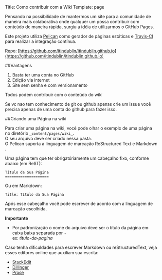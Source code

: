 Title: Como contribuir com a Wiki
Template: page

Pensando na possibilidade de mantermos um site para a comunidade de maneira mais colaborativa onde qualquer um possa contribuir com conteúdo de maneira rápida, surgiu a idéia de utilizarmos o GitHub Pages.

Este projeto utiliza [Pelican](http://blog.getpelican.com/) como gerador de páginas estáticas e [Travis-CI](https://travis-ci.org/) para realizar a integração contínua.


Repo: [https://github.com/itindublin/itindublin.github.io](https://github.com/itindublin/itindublin.github.io)


##Vantagens

1. Basta ter uma conta no GitHub
2. Edição via internet
3. Site sem senha e com versionamento

Todos podem contribuir com o conteúdo do wiki

Se vc nao tem conhecimento de git ou github apenas crie um issue você precisa apenas de uma conta do github para fazer isso.

##Criando uma Página na wiki

Para criar uma página na wiki, você pode olhar o exemplo de uma página no diretório `_content/pages/wiki_`.  
O seu arquivo deve ser criado nessa pasta.  
O Pelican suporta a linguagem de marcação ReStructured Text e Markdown . 

Uma página tem que ter obrigatóriamente um cabeçalho fixo, conforme abaixo (em ReST):


    Título da Sua Página
    ====================
    
Ou em Markdown:


    Title: Título da Sua Página

Após esse cabeçalho você pode escrever de acordo com a linguagem de marcação escolhida.


**Importante**  

- Por padronização o nome do arquivo deve ser o título da página em caixa baixa separada por `-`  
  ex: _titulo-da-pagina_   

  
Caso tenha dificuldades para escrever Markdown ou reStructuredText, veja esses editores online que auxiliam sua escrita:

 - [StackEdit](https://stackedit-beta.herokuapp.com)  
 - [Dillinger](http://dillinger.io/)  
 - [Prose](http://prose.io/)

  